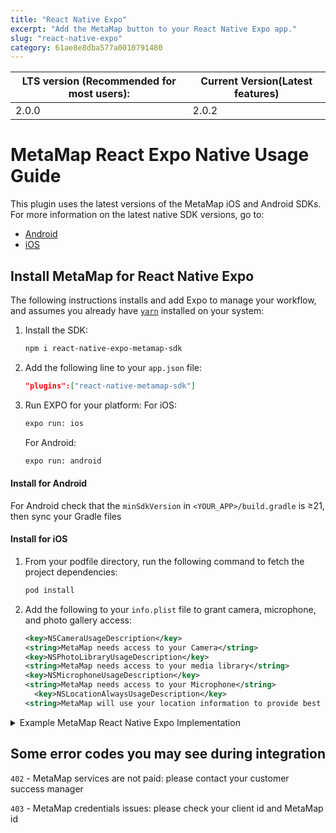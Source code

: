```yaml
---
title: "React Native Expo"
excerpt: "Add the MetaMap button to your React Native Expo app."
slug: "react-native-expo"
category: 61ae8e8dba577a0010791480
---
```



| LTS version (Recommended for most users): | Current Version(Latest features) |
|-------------------------------------------|----------------------------------|
| 2.0.0                                     | 2.0.2                            |

# MetaMap React Expo Native Usage Guide

This plugin uses the latest versions of the MetaMap iOS and Android SDKs. For more information on the latest native SDK versions, go to:
* [Android](https://docs.getmati.com/docs/android-changelog)
* [iOS](https://docs.getati.com/docs/ios-changelog)

<!--For changes to the plugin, go to the [changelog page](https://docs.getmati.com/docs/react-native-expo-changelog)-->
## Install MetaMap for React Native Expo 

The following instructions installs and add Expo to manage your workflow, and assumes you already have [`yarn`](https://classic.yarnpkg.com/lang/en/docs/install/) installed on your system:
1. Install the SDK:
	```bash
	npm i react-native-expo-metamap-sdk  
	```
2. Add the following line to your `app.json` file:
	```JSON
	"plugins":["react-native-metamap-sdk"]
	```
3. Run EXPO for your platform:
	For iOS:
	```bash
	expo run: ios
	```
	For Android:
	```bash
	expo run: android
	```


#### Install for Android

For Android check that the `minSdkVersion` in `<YOUR_APP>/build.gradle` is &#8805;21, then sync your Gradle files


#### Install for iOS

1. From your podfile directory, run the following command to fetch the project dependencies:
   ```bash
   pod install
   ```
1. Add the following to your `info.plist` file to grant camera, microphone, and photo gallery access:

   ```xml
   <key>NSCameraUsageDescription</key>
   <string>MetaMap needs access to your Camera</string>
   <key>NSPhotoLibraryUsageDescription</key>
   <string>MetaMap needs access to your media library</string>
   <key>NSMicrophoneUsageDescription</key>
   <string>MetaMap needs access to your Microphone</string>
	 <key>NSLocationAlwaysUsageDescription</key>
   <string>MetaMap will use your location information to provide best possible verification experience.</string>
   ```
<details>
<summary>Example MetaMap React Native Expo Implementation</summary>
<p>
The following is an example of the class Component.

```ruby
import React, {Component} from 'react';
import {
  NativeModules,
  NativeEventEmitter,
  Button,
  View
} from 'react-native';

import {
  MetaMapRNSdk,
} from 'react-native-expo-metamap-sdk';

export default class App extends Component {
  constructor() {
    super();
    console.log('Constructor Called.');
  }

  componentDidMount() {
	 //set listening callbacks
  	const MetaMapVerifyResult = new NativeEventEmitter(NativeModules.MetaMapRNSdk)
 	 MetaMapVerifyResult.addListener('verificationSuccess', (data) => console.log(data))
 	 MetaMapVerifyResult.addListener('verificationCanceled', (data) => console.log(data))
  }

  //call showFlow when button is clicked
  handleMetaMapClickButton = () => {

	 //set 3 params clientId (cant be null), flowId, metadata
  	  var yourMetadata = { param1: "value1", param2: "value2" }

   	 MetaMapRNSdk.showFlow("YOUR_CLIENT_ID", "YOUR_FLOW_ID", yourMetadata);
  }

  //Add button to view graph
  render() {
    return (
      <View
        style={{
          flex: 1,
          justifyContent: 'center',
          alignItems: 'center',
          backgroundColor: 'powderblue',
        }}>
        <Button onPress={this.handleMetaMapClickButton} title="Click here"/>
      </View>
    );
  }
}

```

The following is an example of the Function Component.

```ruby
import React, {Component, useEffect} from 'react';
import {
  NativeModules,
  NativeEventEmitter,
  Button,
  View
} from 'react-native';

import {
  MetaMapRNSdk,
} from 'react-native-expo-metamap-sdk';


function App(props) {

    useEffect(() => {
     	const MetaMapVerifyResult = new NativeEventEmitter(NativeModules.MetaMapRNSdk)
     	MetaMapVerifyResult.addListener('verificationSuccess', (data) => console.log(data))
     	MetaMapVerifyResult.addListener('verificationCanceled', (data) => console.log(data))
    })
    const handleMetaMapClickButton = (props) => {

            //set 3 params clientId (cant be null), flowId, metadata
         var yourMetadata = { param1: "value1", param2: "value2" }
       	 MetaMapRNSdk.showFlow("YOUR_CLIENT_ID", "YOUR_FLOW_ID", yourMetadata);
      }

    return (
          <View
            style={{
              flex: 1,
              justifyContent: 'center',
              alignItems: 'center',
              backgroundColor: 'powderblue',
            }}>
            <Button onPress = {() => handleMetaMapClickButton()}  title="Click here"/>
          </View>
        );
}
export default App;

```
</p>
</details>

## Some error codes you may see during integration

`402` - MetaMap services are not paid: please contact your customer success manager

`403` - MetaMap credentials issues: please check your client id and MetaMap id
